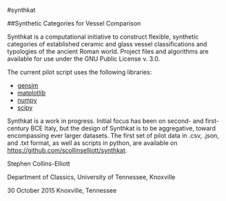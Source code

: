 #synthkat

##Synthetic Categories for Vessel Comparison

Synthkat is a computational initiative to construct flexible,
synthetic categories of established ceramic and glass vessel
classifications and typologies of the ancient Roman world.
Project files and algorithms are available for use under the
GNU Public License v. 3.0.

The current pilot script uses the following libraries:
- [gensim](https://radimrehurek.com/gensim/)
- [matplotlib](https://matplotlib.org/)
- [numpy](https://www.numpy.org)
- [scipy](https://www.scipy.org)

Synthkat is a work in progress. Initial focus has been on
second- and first-century BCE Italy, but the design of
Synthkat is to be aggregative, toward encompassing ever
larger datasets. The first set of pilot data in .csv,
.json, and .txt format, as well as scripts in python,
are available on https://github.com/scollinselliott/synthkat.

Stephen Collins-Elliott

Department of Classics, University of Tennessee, Knoxville

30 October 2015
Knoxville, Tennessee
